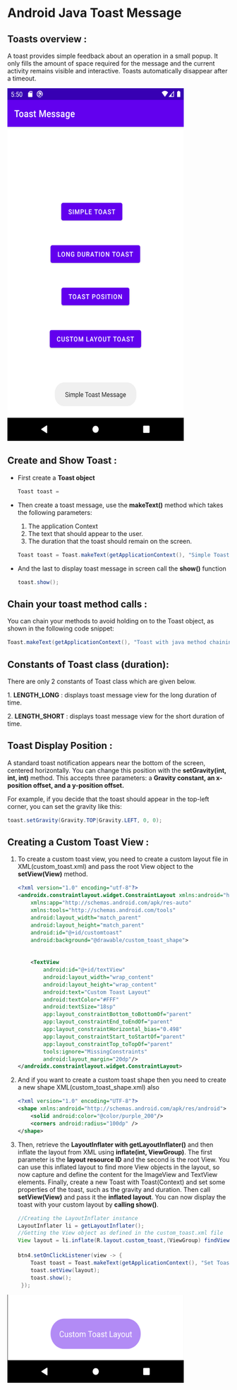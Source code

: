 # Android Java Toast Message

## Toasts overview :

<p>A toast provides simple feedback about an operation in a small popup. It only fills the amount of space required for the message and the current activity remains visible and interactive. Toasts automatically disappear after a timeout.</p>
<img src="app.png" width="400" height="800">

## Create and Show Toast :

<ul>
<li>First create a <b>Toast object</b></li>

```java
Toast toast =
```

<li> Then create a toast message, use the <b>makeText()</b> method which takes the following parameters:</li>

<ol>
<li>The application Context</l>
<li>The text that should appear to the user.</l>
<li>The duration that the toast should remain on the screen.</l>
</ol>

```java
Toast toast = Toast.makeText(getApplicationContext(), "Simple Toast Message", Toast.LENGTH_SHORT);
```

<li>And the last to display toast message in screen call the <b>show()</b> function</li>

```java
toast.show();
```
</ul>

## Chain your toast method calls :

<p>You can chain your methods to avoid holding on to the Toast object, as shown in the following code snippet:</p>

```java
Toast.makeText(getApplicationContext(), "Toast with java method chaining", Toast.LENGTH_SHORT).show();
```

## Constants of Toast class (duration):

<p>There are only 2 constants of Toast class which are given below.<p>
<p>1. <b>LENGTH_LONG</b> : displays toast message view for the long duration of time.</p>
<p>2. <b>LENGTH_SHORT</b> : displays toast message view for the short duration of time.</p>

## Toast Display Position :

<p>A standard toast notification appears near the bottom of the screen, centered horizontally. You can change this position with the
<b>setGravity(int, int, int)</b> method. This accepts three parameters: a  <b>Gravity constant, an x-position offset, and a y-position offset.</b></p>
<p>For example, if you decide that the toast should appear in the top-left corner, you can set the gravity like this:</p>

```java
toast.setGravity(Gravity.TOP|Gravity.LEFT, 0, 0);
```
## Creating a Custom Toast View :
<ol>
<li>To create a custom toast view, you need to create a custom layout file in XML(custom_toast.xml) and pass the root View object to the <b>setView(View)</b> method.</li>

```xml
<?xml version="1.0" encoding="utf-8"?>
<androidx.constraintlayout.widget.ConstraintLayout xmlns:android="http://schemas.android.com/apk/res/android"
    xmlns:app="http://schemas.android.com/apk/res-auto"
    xmlns:tools="http://schemas.android.com/tools"
    android:layout_width="match_parent"
    android:layout_height="match_parent"
    android:id="@+id/customtoast"
    android:background="@drawable/custom_toast_shape">


    <TextView
        android:id="@+id/textView"
        android:layout_width="wrap_content"
        android:layout_height="wrap_content"
        android:text="Custom Toast Layout"
        android:textColor="#FFF"
        android:textSize="18sp"
        app:layout_constraintBottom_toBottomOf="parent"
        app:layout_constraintEnd_toEndOf="parent"
        app:layout_constraintHorizontal_bias="0.498"
        app:layout_constraintStart_toStartOf="parent"
        app:layout_constraintTop_toTopOf="parent"
        tools:ignore="MissingConstraints"
        android:layout_margin="20dp"/>
</androidx.constraintlayout.widget.ConstraintLayout>
```

<li>And if you want to create a custom toast shape then you need to create a new shape XML(custom_toast_shape.xml) also</li>

```xml
<?xml version="1.0" encoding="UTF-8"?>
<shape xmlns:android="http://schemas.android.com/apk/res/android">
    <solid android:color="@color/purple_200"/>
    <corners android:radius="100dp" />
</shape>
```

<li>Then, retrieve the <b>LayoutInflater with getLayoutInflater()</b> and then inflate the layout from XML using <b>inflate(int, ViewGroup)</b>. The first parameter is the <b>layout resource ID</b> and the second is the </b>root View</b>.
You can use this inflated layout to find more View objects in the layout, so now capture and define the content for the ImageView and TextView elements. Finally, create a new Toast with Toast(Context) and set some properties of the toast,
such as the gravity and duration. Then call <b>setView(View)</b> and pass it the <b>inflated layout</b>. You can now display the toast with your custom layout by <b>calling show()</b>.</li>

```java
//Creating the LayoutInflater instance
LayoutInflater li = getLayoutInflater();
//Getting the View object as defined in the custom_toast.xml file
View layout = li.inflate(R.layout.custom_toast,(ViewGroup) findViewById(R.id.customtoast));

btn4.setOnClickListener(view -> {
    Toast toast = Toast.makeText(getApplicationContext(), "Set Toast Position", Toast.LENGTH_SHORT);
    toast.setView(layout);
    toast.show();
 });
```
</ol>

<img src="customToast.png" width="400" height="200">



